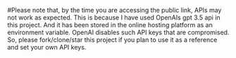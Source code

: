 #Please note that, by the time you are accessing the public link, APIs may not work as expected. This is because I have used OpenAIs gpt 3.5 api in this project. And it has been stored in the online hosting platform as an environment variable. OpenAI disables such API keys that are compromised. So, please fork/clone/star this project if you plan to use it as a reference and set your own API keys. 
